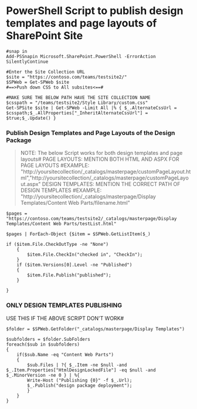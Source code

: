 # PowerShell Script to publish design templates and page layouts of SharePoint Site

    #snap in
    Add-PSSnapin Microsoft.SharePoint.PowerShell -ErrorAction SilentlyContinue 

    #Enter the Site Collection URL
    $site = "https://contoso.com/teams/testsite2/"
    $SPWeb = Get-SPWeb $site
    #==>Push down CSS to All subsites<==#
    
    #MAKE SURE THE BELOW PATH HAVE THE SITE COLLECTION NAME
    $csspath = "/teams/testsite2/Style Library/custom.css"
    Get-SPSite $site | Get-SPWeb -Limit All |% { $_.AlternateCssUrl = $csspath;$_.AllProperties["_InheritAlternateCssUrl"] = $true;$_.Update() }


### Publish Design Templates and Page Layouts of the Design Package
> NOTE: The below Script works for both design templates and page layouts#
> PAGE LAYOUTS: MENTION BOTH HTML AND ASPX FOR PAGE LAYOUTS
>               #EXAMPLE: "http://yoursitecollection/_catalogs/masterpage/customPageLayout.html","http://yoursitecollection/_catalogs/masterpage/customPageLayout.aspx"
> DESIGN TEMPLATES: MENTION THE CORRECT PATH OF DESIGN TEMPLATES
>               #EXAMPLE: "http://yoursitecollection/_catalogs/masterpage/Display Templates/Content Web Parts/filename.html"


    $pages = "https://contoso.com/teams/testsite2/_catalogs/masterpage/Display Templates/Content Web Parts/testList.html"

    $pages | ForEach-Object {$item = $SPWeb.GetListItem($_)

    if ($item.File.CheckOutType -ne "None")
        {
            $item.File.CheckIn("checked in", "CheckIn");
        }
        if ($item.Versions[0].Level -ne "Published")
        {
            $item.File.Publish("published");
        }

    }


### ONLY DESIGN TEMPLATES PUBLISHING
USE THIS IF THE ABOVE SCRIPT DON'T WORK#

    $folder = $SPWeb.GetFolder("_catalogs/masterpage/Display Templates")

    $subfolders = $folder.SubFolders
    foreach($sub in $subfolders)
    {
        if($sub.Name -eq "Content Web Parts")
        {
            $sub.Files | ?{ $_.Item -ne $null -and $_.Item.Properties["HtmlDesignLockedFile"] -eq $null -and $_.MinorVersion -ne 0 } | %{
            Write-Host ("Publishing {0}" -f $_.Url);
            $_.Publish("design package deployment");
            }
        }
    }

